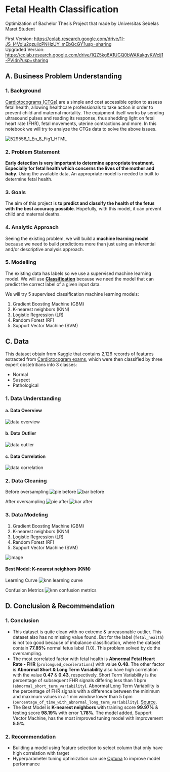 # Fetal Health Classification

Optimization of Bachelor Thesis Project that made by Universitas Sebelas Maret Student

First Version: https://colab.research.google.com/drive/1I-JS_I4VoIu2qzuiicPNHzUY_mEbQcGY?usp=sharing <br>
Upgraded Version: https://colab.research.google.com/drive/1QZ5kg6A1UGQ0bWAKakgvKWclj1-PVi4n?usp=sharing

## **A. Business Problem Understanding**
### **1. Background**
[Cardiotocograms (CTGs)](https://en.wikipedia.org/wiki/Cardiotocography) are a simple and cost accessible option to assess fetal health, allowing healthcare professionals to take action in order to prevent child and maternal mortality. The equipment itself works by sending ultrasound pulses and reading its response, thus shedding light on fetal heart rate (FHR), fetal movements, uterine contractions and more. In this notebook we will try to analyze the CTGs data to solve the above issues.

![529556_1_En_8_Fig1_HTML](https://github.com/baramizzo58/AddPortoCapstone3/assets/119744134/d20c3a6c-a3e8-495c-b4e2-b45f0d651ecb)

### **2. Problem Statement**
**Early detection is very important to determine appropriate treatment. Especially for fetal health which concerns the lives of the mother and baby**. Using the available data, An appropriate model is needed to built to determine fetal health.

### **3. Goals**
The aim of this project is **to predict and classify the health of the fetus with the best accuracy possible**. Hopefully, with this model, it can prevent child and maternal deaths.

### **4. Analytic Approach**
Seeing the existing problem, we will build a **machine learning model** because we need to build predictions more than just using an inferential and/or descriptive analysis approach.

### **5. Modelling**
The existing data has labels so we use a supervised machine learning model. We will use [**Classification**](https://www.datacamp.com/blog/classification-machine-learning) because we need the model that can predict the correct label of a given input data.

We will try 5 supervised classification machine learning models:
1. Gradient Boosting Machine (GBM)
2. K-nearest neighbors (KNN)
3. Logistic Regression (LR)
4. Random Forest (RF)
5. Support Vector Machine (SVM)

## **C. Data**
This dataset obtain from [Kaggle](https://www.kaggle.com/datasets/andrewmvd/fetal-health-classification) that contains 2,126 records of features extracted from [Cardiotocogram exams](https://onlinelibrary.wiley.com/doi/10.1002/1520-6661(200009/10)9:5%3C311::AID-MFM12%3E3.0.CO;2-9), which were then classified by three expert obstetritians into 3 classes:
* Normal
* Suspect
* Pathological

### **1. Data Understanding**
#### a. Data Overview
![data overview](https://github.com/baramizzo58/AddPortoCapstone3/assets/119744134/55b4dd0a-715c-4e81-9ef1-914e51b5c290)

#### b. Data Outlier
![data outlier](https://github.com/baramizzo58/AddPortoCapstone3/assets/119744134/324345b2-8219-47ae-852b-68fd48d45378)

#### c. Data Correlation
![data correlation](https://github.com/baramizzo58/AddPortoCapstone3/assets/119744134/46f9acc2-54c9-40b8-bc8c-241ea3577ec8)

### **2. Data Cleaning**
Before oversampling
![pie before](https://github.com/baramizzo58/AddPortoCapstone3/assets/119744134/db2e2618-ee8f-4eea-b195-accf14dfe10f)
![bar before](https://github.com/baramizzo58/AddPortoCapstone3/assets/119744134/ceab71c3-65b3-4216-94d5-e5efa829cdd3)

After oversampling
![pie after](https://github.com/baramizzo58/AddPortoCapstone3/assets/119744134/ecaa2bf9-5e04-4c8c-8fde-ea16b7b853b3)
![bar after](https://github.com/baramizzo58/AddPortoCapstone3/assets/119744134/493d38ab-f9f0-441d-a55c-b3f7359094ae)

### **3. Data Modeling**
1. Gradient Boosting Machine (GBM)
2. K-nearest neighbors (KNN)
3. Logistic Regression (LR)
4. Random Forest (RF)
5. Support Vector Machine (SVM)

![image](https://github.com/baramizzo58/AddPortoCapstone3/assets/119744134/aa5c8ae6-2d9f-4a58-a22c-4be53eb4a636)

#### Best Model: K-nearest neighbors (KNN)
Learning Curve
![knn learning curve](https://github.com/baramizzo58/AddPortoCapstone3/assets/119744134/e3b2b545-2b36-429b-9281-01aaab434b93)

Confusion Metrics
![knn confusion metrics](https://github.com/baramizzo58/AddPortoCapstone3/assets/119744134/a8dbee2c-9aa9-4edb-af7d-a2585cea0b5a)

## **D. Conclusion & Recommendation**
### **1. Conclusion**
* This dataset is quite clean with no extreme & unreasonable outlier. This dataset also has no missing value found. But for the label (`fetal_health`) is not too good because of imbalance classification, where the dataset contain **77.85%** normal fetus label (1.0). This problem solved by do the oversampling.
* The most correlated factor with fetal health is **Abnormal Fetal Heart Rate - FHR** (`prolongued_decelerations`) with value **0.48**. The other factor is **Abnormal Short & Long Term Variability** also have high correlation with the value **0.47** & **0.43**, respectively. Short Term Variability is the percentage of subsequent FHR signals differing less than 1 bpm (`abnormal_short_term_variability`). Abnormal Long Term Variability is the percentage of FHR signals with a difference between the minimum and maximum values in a 1 min window lower than 5 bpm (`percentage_of_time_with_abnormal_long_term_variability`). [Source](https://www.ncbi.nlm.nih.gov/pmc/articles/PMC8442730/).
* The Best Model is **K-nearest neighbors** with training score **99.97%** & testing score **98.19%** with error **1.78%**. The model added, Support Vector Machine, has the most improved tuning model with improvement **5.5%**.

### **2. Recommendation**
* Building a model using feature selection to select column that only have high correlation with target
* Hyperparameter tuning optimization can use [Optuna](https://optuna.org/) to improve model performance
